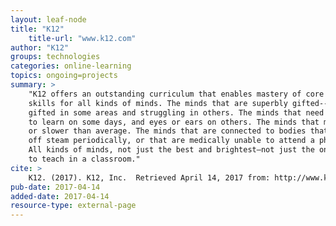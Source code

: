```yaml
---
layout: leaf-node
title: "K12"
    title-url: "www.k12.com"
author: "K12"
groups: technologies
categories: online-learning
topics: ongoing=projects
summary: >
    "K12 offers an outstanding curriculum that enables mastery of core concepts and
    skills for all kinds of minds. The minds that are superbly gifted--or that are
    gifted in some areas and struggling in others. The minds that need to use hands
    to learn on some days, and eyes or ears on others. The minds that move faster
    or slower than average. The minds that are connected to bodies that need to run
    off steam periodically, or that are medically unable to attend a physical school.
    All kinds of minds, not just the best and brightest—not just the ones that are easy
    to teach in a classroom."
cite: >
    K12. (2017). K12, Inc.  Retrieved April 14, 2017 from: http://www.k12.com/about-k12.html
pub-date: 2017-04-14
added-date: 2017-04-14
resource-type: external-page
---
```

